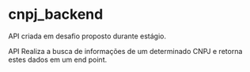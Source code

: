 # cnpj_backend

API criada em desafio proposto durante estágio.

API Realiza a busca de informações de um determinado CNPJ e retorna estes dados em um end point.

